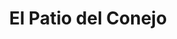 ---
title : El Patio del Conejo
layout: negocio
slogan: Vive la mejor experiencia con nustros cafés y bebidas que tenemos para ti
web: 
categoria: Café
imagenes: ["/assets/img/directorio/el-patio-del-conejo.jpeg.webp"]
direccion: Calle Encino Número 13-4, 22710, Rosarito, B.C. 
estado: Baja California
municipio: Rosarito
codigo: 22710
latitude: 32.3354624
longitude: -117.0571264
telefono: 661 136 8177
cocina:
rango: $$
facebook: https://www.facebook.com/elpatiodelconejomx
instagram: https://www.instagram.com/elpatiodelconejo/
whatsapp: 
horariodeservicio: Martes a Domingo 15:00 PM - 22:00 PM Lunes Cerrado
descripcion: El Patio del Conejo ubicado en Rosarito, es una cafetería muy original que te ofrece una gran variedad de cafés, desde americanos, capuchinos, lates, crepas y un sin fin de cosas. Te invitamos que los visites ya que cuentan con un patio donde puedes tomar tu bebida en un ambiente poco visto en una cafetería.
---